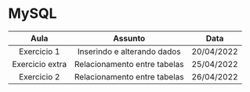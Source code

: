 # MySQL

Aula | Assunto | Data
:---: | :---: | :---:
Exercicio 1| Inserindo e alterando dados | 20/04/2022
Exercicio extra|Relacionamento entre tabelas| 25/04/2022
Exercicio 2| Relacionamento entre tabelas| 26/04/2022
